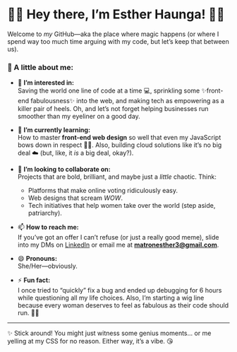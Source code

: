# 💁‍♀️ Hey there, I’m Esther Haunga! 🌸✨  

Welcome to *my* GitHub—aka the place where magic happens (or where I spend way too much time arguing with my code, but let’s keep that between us).  

### 🦄 A little about me:  
- 👀 **I’m interested in:**  
  Saving the world one line of code at a time 💻, sprinkling some ✨front-end fabulousness✨ into the web, and making tech as empowering as a killer pair of heels. Oh, and let’s not forget helping businesses run smoother than my eyeliner on a good day.  

- 🌱 **I’m currently learning:**  
  How to master **front-end web design** so well that even my JavaScript bows down in respect 🧙‍♀️. Also, building cloud solutions like it’s no big deal ☁️ (but, like, it *is* a big deal, okay?).

- 💞️ **I’m looking to collaborate on:**  
  Projects that are bold, brilliant, and maybe just a *little* chaotic. Think:  
  - Platforms that make online voting ridiculously easy.  
  - Web designs that scream *WOW*.  
  - Tech initiatives that help women take over the world (step aside, patriarchy).  

- 📫 **How to reach me:**  
  If you’ve got an offer I can’t refuse (or just a really good meme), slide into my DMs on [LinkedIn](https://www.linkedin.com/in/matron-esther/) or email me at **[matronesther3@gmail.com](mailto:matronesther3@gmail.com)**.  

- 😄 **Pronouns:**  
  She/Her—obviously.  

- ⚡ **Fun fact:**  
  I once tried to “quickly” fix a bug and ended up debugging for 6 hours while questioning all my life choices. Also, I’m starting a wig line because every woman deserves to feel as fabulous as their code should run. 💃💅  

---

✨ Stick around! You might just witness some genius moments... or me yelling at my CSS for no reason. Either way, it’s a vibe. 😘


<!---
Esther-Haunga/Esther-Haunga is a ✨ special ✨ repository because its `README.md` (this file) appears on your GitHub profile.
You can click the Preview link to take a look at your changes.
--->
